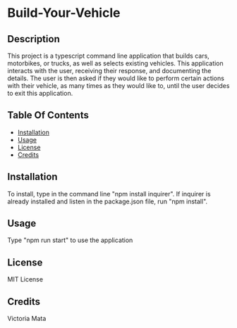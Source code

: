 # Build-Your-Vehicle

## Description
This project is a typescript command line application that builds cars, motorbikes, or trucks, as well as selects existing vehicles. This application interacts with the user, receiving their response, and documenting the details. The user is then asked if they would like to perform certain actions with their vehicle, as many times as they would like to, until the user decides to exit this application. 

## Table Of Contents
- [Installation](#installation)
- [Usage](#usage)
- [License](#license)
- [Credits](#credits)

## Installation
To install, type in the command line "npm install inquirer". 
If inquirer is already installed and listen in the package.json file, run "npm install".

## Usage
Type "npm run start" to use the application

## License
MIT License

## Credits
Victoria Mata